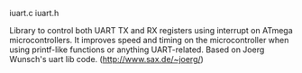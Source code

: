 iuart.c
iuart.h

Library to control both UART TX and RX registers using interrupt on ATmega microcontrollers.
It improves speed and timing on the microcontroller when using printf-like functions or anything UART-related.
Based on Joerg Wunsch's uart lib code. (http://www.sax.de/~joerg/)


